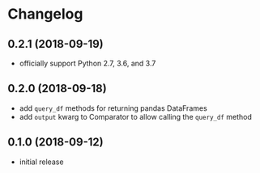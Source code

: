 # Changelog

## 0.2.1 (2018-09-19)
- officially support Python 2.7, 3.6, and 3.7

## 0.2.0 (2018-09-18)
- add `query_df` methods for returning pandas DataFrames
- add `output` kwarg to Comparator to allow calling the `query_df` method

## 0.1.0 (2018-09-12)
- initial release